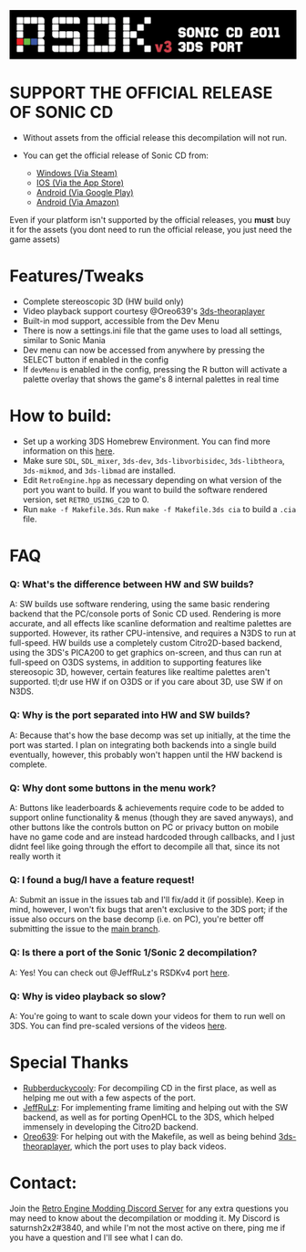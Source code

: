 ![](header.png?raw=true)
# **SUPPORT THE OFFICIAL RELEASE OF SONIC CD**
+ Without assets from the official release this decompilation will not run.

+ You can get the official release of Sonic CD from:
  * [Windows (Via Steam)](https://store.steampowered.com/app/200940/Sonic_CD/)
  * [IOS (Via the App Store)](https://apps.apple.com/us/app/sonic-cd-classic/id454316134)
  * [Android (Via Google Play)](https://play.google.com/store/apps/details?id=com.sega.soniccd.classic&hl=en&gl=US)
  * [Android (Via Amazon)](https://www.amazon.com/Sega-of-America-Sonic-CD/dp/B008K9UZY4/ref=sr_1_2?dchild=1&keywords=Sonic+CD&qid=1607930514&sr=8-2)

Even if your platform isn't supported by the official releases, you **must** buy it for the assets (you dont need to run the official release, you just need the game assets)

# Features/Tweaks
* Complete stereoscopic 3D (HW build only)
* Video playback support courtesy @Oreo639's [3ds-theoraplayer](https://github.com/Oreo639/3ds-theoraplayer)
* Built-in mod support, accessible from the Dev Menu
* There is now a settings.ini file that the game uses to load all settings, similar to Sonic Mania
* Dev menu can now be accessed from anywhere by pressing the SELECT button if enabled in the config
* If `devMenu` is enabled in the config, pressing the R button will activate a palette overlay that shows the game's 8 internal palettes in real time

# How to build:
* Set up a working 3DS Homebrew Environment. You can find more information on this [here](https://www.3dbrew.org/wiki/Setting_up_Development_Environment).
* Make sure `SDL`, `SDL_mixer`, `3ds-dev`, `3ds-libvorbisidec`, `3ds-libtheora`, `3ds-mikmod`, and `3ds-libmad` are installed.
* Edit `RetroEngine.hpp` as necessary depending on what version of the port you want to build. If you want to build the software rendered version, set `RETRO_USING_C2D` to 0.
* Run `make -f Makefile.3ds`. Run `make -f Makefile.3ds cia` to build a `.cia` file.

# FAQ
### Q: What's the difference between HW and SW builds?
A: SW builds use software rendering, using the same basic rendering backend that the PC/console
ports of Sonic CD used. Rendering is more accurate, and all effects like scanline deformation and
realtime palettes are supported.  However, its rather CPU-intensive, and requires a N3DS to run at
full-speed.  HW builds use a completely custom Citro2D-based backend, using the 3DS's PICA200
to get graphics on-screen, and thus can run at full-speed on O3DS systems, in addition to 
supporting features like stereosopic 3D, however, certain features like realtime palettes aren't 
supported. tl;dr use HW if on O3DS or if you care about 3D, use SW if on N3DS.

### Q: Why is the port separated into HW and SW builds?
A: Because that's how the base decomp was set up initially, at the time the port was started.
I plan on integrating both backends into a single build eventually, however, this probably won't
happen until the HW backend is complete.

### Q: Why dont some buttons in the menu work?
A: Buttons like leaderboards & achievements require code to be added to support online functionality & menus (though they are saved anyways), and other buttons like the controls button on PC or privacy button on mobile have no game code and are instead hardcoded through callbacks, and I just didnt feel like going through the effort to decompile all that, since its not really worth it

### Q: I found a bug/I have a feature request!
A: Submit an issue in the issues tab and I'll fix/add it (if possible). Keep in mind, however, I won't fix bugs that aren't exclusive to the 3DS port; if the issue also occurs on the base decomp (i.e. on PC), you're better off submitting the issue to the [main branch](https://github.com/Rubberduckycooly/Sonic-CD-11-Decompilation).

### Q: Is there a port of the Sonic 1/Sonic 2 decompilation?
A: Yes! You can check out @JeffRuLz's RSDKv4 port [here](https://github.com/JeffRuLz/Sonic-1-2-2013-Decompilation).

### Q: Why is video playback so slow?
A: You're going to want to scale down your videos for them to run well on 3DS. You can find pre-scaled versions of the videos [here](https://gamebanana.com/mods/313570).

# Special Thanks
* [Rubberduckycooly](https://github.com/Rubberduckycooly): For decompiling CD in the first place, as well as helping me out with a few aspects of the port.
* [JeffRuLz](https://github.com/JeffRuLz): For implementing frame limiting and helping out with the SW backend, as well as for porting OpenHCL to the 3DS, which helped immensely in developing the Citro2D backend.
* [Oreo639](https://github.com/Oreo639): For helping out with the Makefile, as well as being behind [3ds-theoraplayer](https://github.com/Oreo639/3ds-theoraplayer), which the port uses to play back videos.

# Contact:
Join the [Retro Engine Modding Discord Server](https://dc.railgun.works/retroengine) for any extra questions you may need to know about the decompilation or modding it. My Discord is saturnsh2x2#3840, and while I'm not the most active on there, ping me if you have a question and I'll see what I can do.
